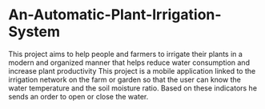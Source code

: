 # An-Automatic-Plant-Irrigation-System
This project aims to help people and farmers to irrigate their plants in a modern and organized manner that helps reduce water consumption and increase plant productivity This project is a mobile application linked to the irrigation network on the farm or garden so that the user can know the water temperature and the soil moisture ratio. Based on these indicators he sends an order to open or close the water.
